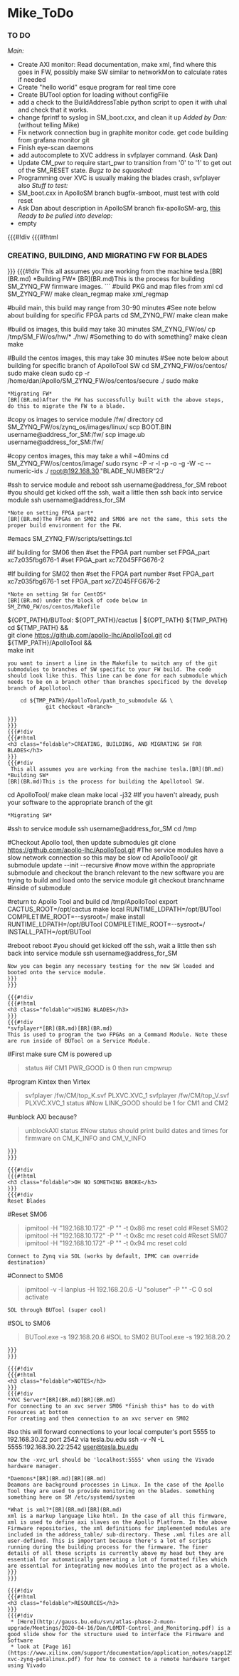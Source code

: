 # Mike_ToDo
### TO DO
*Main:*
 * Create AXI monitor: Read documentation, make xml, find where this goes in FW, possibly make SW similar to networkMon to calculate rates if needed
 * Create "hello world" esque program for real time core
 * Create BUTool option for loading without configFile
 * add a check to the BuildAddressTable python script to open it with uhal and check that it works.
 * change fprintf to syslog in SM_boot.cxx, and clean it up
*Added by Dan:* (without telling Mike)
 * Fix network connection bug in graphite monitor code. get code building from grafana monitor git
 * Finish eye-scan daemons
 * add autocomplete to XVC address in svfplayer command. (Ask Dan)
 * Update CM_pwr to require start_pwr to transition from '0' to '1' to get out of the SM_RESET state.
*Bugz to be squashed:*
 * Programming over XVC is usually making the blades crash, svfplayer also
*Stuff to test:*
 * SM_boot.cxx in ApolloSM branch bugfix-smboot, must test with cold reset
 * Ask Dan about description in ApolloSM branch fix-apolloSM-arg, [this](https://github.com/apollo-lhc/ApolloSM_plugin/issues/34)
*Ready to be pulled into develop:*
 * empty

{{{#!div
{{{#!html
<h3 class="foldable">CREATING, BUILDING, AND MIGRATING FW FOR BLADES</h3>
}}}
{{{#!div
 This all assumes you are working from the machine tesla.[BR](BR.md)
*Building FW*
[BR](BR.md)This is the process for building SM_ZYNQ_FW firmware images.
```
#build PKG and map files from xml
cd SM_ZYNQ_FW/
make clean_regmap
make xml_regmap

#build main, this build may range from 30-90 minutes
#See note below about building for specific FPGA parts
cd SM_ZYNQ_FW/
make clean
make

#build os images, this build may take 30 minutes
SM_ZYNQ_FW/os/
cp /tmp/SM_FW/os/hw/* ./hw/ #Something to do with something?
make clean
make

#Build the centos images, this may take 30 minutes
#See note below about building for specific branch of ApolloTool SW
cd SM_ZYNQ_FW/os/centos/
sudo make clean
sudo cp -r /home/dan/Apollo/SM_ZYNQ_FW/os/centos/secure ./
sudo make
```
*Migrating FW*
[BR](BR.md)After the FW has successfully built with the above steps, do this to migrate the FW to a blade.
```
#copy os images to service module /fw/ directory
cd SM_ZYNQ_FW/os/zynq_os/images/linux/
scp BOOT.BIN username@address_for_SM:/fw/
scp image.ub username@address_for_SM:/fw/

#copy centos images, this may take a whil ~40mins
cd SM_ZYNQ_FW/os/centos/image/
sudo rsync -P -r -l -p -o -g -W -c --numeric-ids ./ root@192.168.30."BLADE_NUMBER"2:/

#ssh to service module and reboot
ssh username@address_for_SM
reboot
#you should get kicked off the ssh, wait a little then ssh back into service module
ssh username@address_for_SM
```
*Note on setting FPGA part*
[BR](BR.md)The FPGAs on SM02 and SM06 are not the same, this sets the proper build environment for the FW.
```
#emacs SM_ZYNQ_FW/scripts/settings.tcl

#if building for SM06 then
#set the FPGA part number
set FPGA_part xc7z035fbg676-1
#set FPGA_part xc7Z045FFG676-2

#If building for SM02 then
#set the FPGA part number
#set FPGA_part xc7z035fbg676-1
set FPGA_part xc7Z045FFG676-2
```
*Note on setting SW for CentOS*
[BR](BR.md) under the block of code below in SM_ZYNQ_FW/os/centos/Makefile
```
${OPT_PATH}/BUTool: ${OPT_PATH}/cactus | ${OPT_PATH} ${TMP_PATH}
        cd ${TMP_PATH} && \
                git clone https://github.com/apollo-lhc/ApolloTool.git
        cd ${TMP_PATH}/ApolloTool && \
                make init
```
you want to insert a line in the Makefile to switch any of the git submodules to branches of SW specific to your FW build. The code should look like this. This line can be done for each submodule which needs to be on a branch other than branches specificed by the develop branch of Apollotool.
```
        cd ${TMP_PATH}/ApolloTool/path_to_submodule && \
                git checkout <branch>
```
}}}
}}}
{{{#!div
{{{#!html
<h3 class="foldable">CREATING, BUILDING, AND MIGRATING SW FOR BLADES</h3>
}}}
{{{#!div
 This all assumes you are working from the machine tesla.[BR](BR.md)
*Building SW*
[BR](BR.md)This is the process for building the Apollotool SW.
```
cd ApolloTool/
make clean
make local -j32
#If you haven't already, push your software to the appropriate branch of the git
```
*Migrating SW*
```
#ssh to service module
ssh username@address_for_SM
cd /tmp

#Checkout Apollo tool, then update submodules
git clone https://github.com/apollo-lhc/ApolloTool.git #The service modules have a slow network connection so this may be slow
cd ApolloToool/
git submodule update --init --recursive
#now move within the appropriate submodule and checkout the branch relevant to the new software you are trying to build and load onto the service module
git checkout branchname #inside of submodule


#return to Apollo Tool and build
cd /tmp/ApolloTool
export CACTUS_ROOT=/opt/cactus
make local RUNTIME_LDPATH=/opt/BUTool COMPILETIME_ROOT=--sysroot=/
make install RUNTIME_LDPATH=/opt/BUTool COMPILETIME_ROOT=--sysroot=/ INSTALL_PATH=/opt/BUTool

#reboot
reboot
#you should get kicked off the ssh, wait a little then ssh back into service module
ssh username@address_for_SM
```
Now you can begin any necessary testing for the new SW loaded and booted onto the service module.
}}}
}}}

{{{#!div
{{{#!html
<h3 class="foldable">USING BLADES</h3>
}}}
{{{#!div
*svfplayer*[BR](BR.md)[BR](BR.md)
This is used to program the two FPGAs on a Command Module. Note these are run inside of BUTool on a Service Module.
```
#First make sure CM is powered up
>status
#if CM1 PWR_GOOD is 0 then run
>cmpwrup

#program Kintex then Virtex
>svfplayer /fw/CM/top_K.svf PLXVC.XVC_1
>svfplayer /fw/CM/top_V.svf PLXVC.XVC_1
>status
#Now LINK_GOOD should be 1 for CM1 and CM2

#unblock AXI because?
>unblockAXI
>status
#Now status should print build dates and times for firmware on CM_K_INFO and CM_V_INFO
```
}}}
}}}

{{{#!div
{{{#!html
<h3 class="foldable">OH NO SOMETHING BROKE</h3>
}}}
{{{#!div
Reset Blades
```
#Reset SM06
> ipmitool -H "192.168.10.172" -P "" -t 0x86 mc reset cold
#Reset SM02
> ipmitool -H "192.168.10.172" -P "" -t 0x8c mc reset cold
#Reset SM07
> ipmitool -H "192.168.10.172" -P "" -t 0x94 mc reset cold
```
Connect to Zynq via SOL (works by default, IPMC can override destination)
```
#Connect to SM06
> ipmitool -v -I lanplus -H 192.168.20.6 -U "soluser" -P "<PWD>" -C 0 sol activate
```
SOL through BUTool (super cool)
```
#SOL to SM06
> BUTool.exe -s 192.168.20.6
#SOL to SM02
> BUTool.exe -s 192.168.20.2
```
}}}
}}}

{{{#!div
{{{#!html
<h3 class="foldable">NOTES</h3>
}}}
{{{#!div
*XVC Server*[BR](BR.md)[BR](BR.md)
For connecting to an xvc server SM06 *finish this* has to do with resources at bottom
For creating and then connection to an xvc server on SM02
```
#so this will forward connections to your local computer's port 5555 to 192.168.30.22 port 2542 via tesla.bu.edu
ssh -v -N -L 5555:192.168.30.22:2542 user@tesla.bu.edu
```
now the -xvc_url should be 'localhost:5555' when using the Vivado hardware manager.

*Daemons*[BR](BR.md)[BR](BR.md)
Deamons are background processes in Linux. In the case of the Apollo Tool they are used to provide monitoring on the blades. something something here on SM /etc/systemd/system

*What is xml?*[BR](BR.md)[BR](BR.md)
xml is a markup language like html. In the case of all this firmware, xml is used to define axi slaves on the Apollo Platform. In the above Firmware repositories, the xml definitions for implemented modules are included in the address_table/ sub-directory. These .xml files are all user-defined. This is important because there's a lot of scripts running during the building process for the firmware. The finer details of all these scripts is currently above my head but they are essential for automatically generating a lot of formatted files which are essential for integrating new modules into the project as a whole.
}}}
}}}

{{{#!div
{{{#!html
<h3 class="foldable">RESOURCES</h3>
}}}
{{{#!div
 * [Here](http://gauss.bu.edu/svn/atlas-phase-2-muon-upgrade/Meetings/2020-04-16/Dan/L0MDT-Control_and_Monitoring.pdf) is a good slide show for the structure used to interface the Firmware and Software
 * look at [Page 16](https://www.xilinx.com/support/documentation/application_notes/xapp1251-xvc-zynq-petalinux.pdf) for how to connect to a remote hardware target using Vivado
